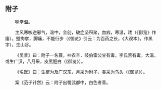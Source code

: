 ## 附子
<p>&emsp;&emsp;
味辛温。
</p>
<p>&emsp;&emsp;
主风寒咳逆邪气，温中，金创，破症坚积聚，血瘕，寒温，踒（《御览》作痿）。躄拘挛，脚痛，不能行步（《御览》引云：为百药之长，《大观本》，作黑字）。生山谷。
</p>
<p>&emsp;&emsp;
《吴普》曰：附子一名莨，神农辛，岐伯雷公甘有毒，李氏苦有毒，大温，或生广汉，八月采，皮黑肥白（《御览》）。
</p>
<p>&emsp;&emsp;
《名医》曰：生楗为及广汉东，月采为附子，春采为乌头（《御览》）。
</p>
<p>&emsp;&emsp;
案《范子计然》云：附子出蜀武都中，白色者善。
</p>